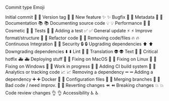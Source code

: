 Commit type	Emoji

Initial commit	🎉 :tada:
Version tag	🔖 :bookmark:
New feature	✨ :sparkles:
Bugfix	🐛 :bug:
Metadata	📇 :card_index:
Documentation	📚 :books:
Documenting source code	💡 :bulb:
Performance	🐎 :racehorse:
Cosmetic	💄 :lipstick:
Tests	🚨 :rotating_light:
Adding a test	✅ :white_check_mark:
General update	⚡️ :zap:
Improve format/structure	🎨 :art:
Refactor code	🔨 :hammer:
Removing code/files	🔥 :fire:
Continuous Integration	💚 :green_heart:
Security	🔒 :lock:
Upgrading dependencies	⬆️ :arrow_up:
Downgrading dependencies	⬇️ :arrow_down:
Lint	👕 :shirt:
Translation	👽 :alien:
Text	📝 :pencil:
Critical hotfix	🚑 :ambulance:
Deploying stuff	🚀 :rocket:
Fixing on MacOS	🍎 :apple:
Fixing on Linux	🐧 :penguin:
Fixing on Windows	🏁 :checkered_flag:
Work in progress	🚧 :construction:
Adding CI build system	👷 :construction_worker:
Analytics or tracking code	📈 :chart_with_upwards_trend:
Removing a dependency	➖ :heavy_minus_sign:
Adding a dependency	➕ :heavy_plus_sign:
Docker	🐳 :whale:
Configuration files	🔧 :wrench:
Merging branches	🔀 :twisted_rightwards_arrows:
Bad code / need improv.	💩 :hankey:
Reverting changes	⏪ :rewind:
Breaking changes	💥 :boom:
Code review changes	👌 :ok_hand:
Accessibility	♿️ :wheelchair:
